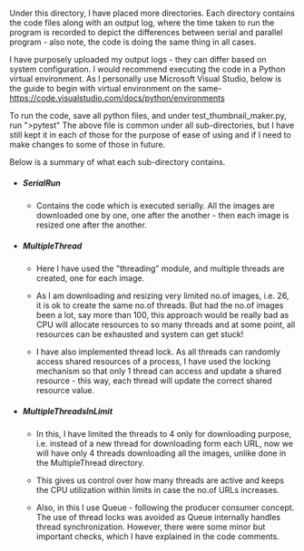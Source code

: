 Under this directory, I have placed more directories. Each directory contains the code files along with an output log, where the time
taken to run the program is recorded to depict the differences between serial and parallel program - also note, the code is doing the 
same thing in all cases.

I have purposely uploaded my output logs - they can differ based on system configuration. I would recommend executing the code in a Python
virtual environment. As I personally use Microsoft Visual Studio, below is the guide to begin with virtual environment on the same-
https://code.visualstudio.com/docs/python/environments 

To run the code, save all python files, and under test_thumbnail_maker.py, run ">pytest"
The above file is common under all sub-directories, but I have still kept it in each of those for the purpose of ease of using and if I 
need to make changes to some of those in future.

Below is a summary of what each sub-directory contains.

  - ##### SerialRun
    * Contains the code which is executed serially. All the images are downloaded one by one, one after the another - then each
    image is resized one after the another.
    
  - ##### MultipleThread
    * Here I have used the "threading" module, and multiple threads are created, one for each image. 
  
    * As I am downloading and resizing very limited no.of images, i.e. 26, it is ok to create the same no.of threads. But had the no.of
    images been a lot, say more than 100, this approach would be really bad as CPU will allocate resources to so many threads and at 
    some point, all resources can be exhausted and system can get stuck!
    
    * I have also implemented thread lock. As all threads can randomly access shared resources of a process, I have used the locking
    mechanism so that only 1 thread can access and update a shared resource - this way, each thread will update the correct shared
    resource value.
   
  - ##### MultipleThreadsInLimit
    * In this, I have limited the threads to 4 only for downloading purpose, i.e. instead of a new thread for 
    downloading form each URL, now we will have only 4 threads downloading all the images, unlike done in the MultipleThread directory.
    
    * This gives us control over how many threads are active and keeps the CPU utilization within limits in case the no.of URLs increases.
    
    * Also, in this I use Queue - following the producer consumer concept. The use of thread locks was avoided as Queue internally 
    handles thread synchronization. However, there were some minor but important checks, which I have explained in the code comments.
